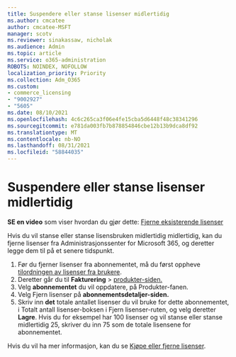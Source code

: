 ```yaml
---
title: Suspendere eller stanse lisenser midlertidig
ms.author: cmcatee
author: cmcatee-MSFT
manager: scotv
ms.reviewer: sinakassaw, nicholak
ms.audience: Admin
ms.topic: article
ms.service: o365-administration
ROBOTS: NOINDEX, NOFOLLOW
localization_priority: Priority
ms.collection: Adm_O365
ms.custom:
- commerce_licensing
- "9002927"
- "5605"
ms.date: 08/10/2021
ms.openlocfilehash: 4c6c265ca3f06e4fe15cba5d6448f48c38341296
ms.sourcegitcommit: e781da003fb7b878854846cbe12b13b9dca8df92
ms.translationtype: MT
ms.contentlocale: nb-NO
ms.lasthandoff: 08/31/2021
ms.locfileid: "58844035"
---
```

# <a name="suspend-or-pause-licenses"></a>Suspendere eller stanse lisenser midlertidig

**SE en video** som viser hvordan du gjør dette: [Fjerne eksisterende lisenser](https://go.microsoft.com/fwlink/p/?linkid=2154938)

Hvis du vil stanse eller stanse lisensbruken midlertidig midlertidig, kan du fjerne lisenser fra Administrasjonssenter for Microsoft 365, og deretter legge dem til på et senere tidspunkt.

1. Før du fjerner lisenser fra abonnementet, må du først oppheve [tilordningen av lisenser fra brukere](https://docs.microsoft.com/microsoft-365/admin/manage/remove-licenses-from-users).
2. Deretter går du til **Fakturering**  >  [produkter-siden.](https://go.microsoft.com/fwlink/p/?linkid=842054)
3. Velg **abonnementet** du vil oppdatere, på Produkter-fanen.
4. Velg Fjern lisenser på **abonnementsdetaljer-siden.**
5. Skriv inn **det** totale antallet  lisenser du vil bruke for dette abonnementet, i Totalt antall lisenser-boksen i Fjern lisenser-ruten, og velg deretter **Lagre**. Hvis du for eksempel har 100 lisenser og vil stanse eller stanse midlertidig 25, skriver du inn 75 som de totale lisensene for abonnementet.

Hvis du vil ha mer informasjon, kan du se [Kjøpe eller fjerne lisenser](https://docs.microsoft.com/microsoft-365/commerce/licenses/buy-licenses).